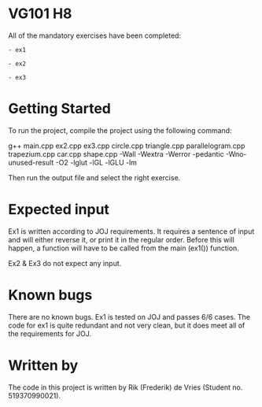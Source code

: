 # VG101 H8

All of the mandatory exercises have been completed:

	- ex1

	- ex2

	- ex3

# Getting Started

To run the project, compile the project using the following command:

g++ main.cpp ex2.cpp ex3.cpp circle.cpp triangle.cpp parallelogram.cpp trapezium.cpp car.cpp shape.cpp -Wall -Wextra -Werror -pedantic -Wno-unused-result -O2 -lglut -lGL -lGLU -lm

Then run the output file and select the right exercise.

# Expected input

Ex1 is written according to JOJ requirements. It requires a sentence of input and will either reverse it, or print it in the regular order. Before this will happen, a function will have to be called from the main (ex1()) function.

Ex2 & Ex3 do not expect any input.

# Known bugs

There are no known bugs. Ex1 is tested on JOJ and passes 6/6 cases. The code for ex1 is quite redundant and not very clean, but it does meet all of the requirements for JOJ.

# Written by

The code in this project is written by Rik (Frederik) de Vries (Student no. 519370990021).
